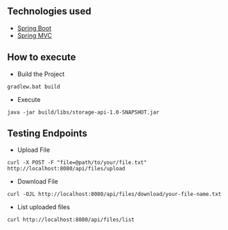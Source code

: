 ## Technologies used

- [Spring Boot](https://spring.io/projects/spring-boot)
- [Spring MVC](https://docs.spring.io/spring-framework/reference/web/webmvc.html)

## How to execute

- Build the Project
```
gradlew.bat build
```
- Execute
```
java -jar build/libs/storage-api-1.0-SNAPSHOT.jar
```

## Testing Endpoints

- Upload File
```
curl -X POST -F "file=@path/to/your/file.txt" http://localhost:8080/api/files/upload
```
- Download File
```
curl -OJL http://localhost:8080/api/files/download/your-file-name.txt
```
- List uploaded files
```
curl http://localhost:8080/api/files/list
```